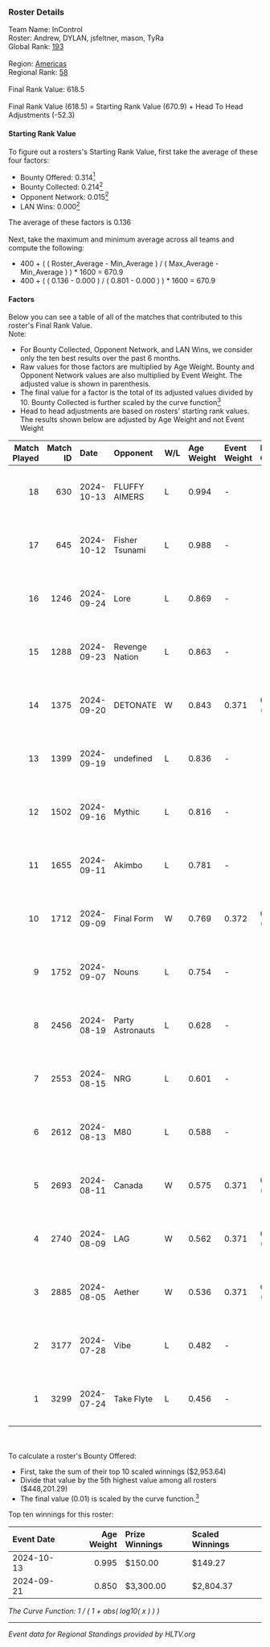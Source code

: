 ### Roster Details<br />
Team Name: InControl<br />
Roster: Andrew, DYLAN, jsfeltner, mason, TyRa<br />
Global Rank: [193](../../standings_global_2024_11_13.md)<br />
<br />
Region: [Americas]( ../../standings_americas_2024_11_13.md)<br />
Regional Rank: [58]( ../../standings_americas_2024_11_13.md)<br />
<br />
Final Rank Value:  618.5<br />
<br />
Final Rank Value (618.5) = Starting Rank Value (670.9) + Head To Head Adjustments (-52.3)<br />

#### Starting Rank Value<br />
To figure out a rosters's Starting Rank Value, first take the average of these four factors:<br />
- Bounty Offered: 0.314[<sup>1</sup>](#table2)
- Bounty Collected: 0.214[<sup>2</sup>](#table1)
- Opponent Network: 0.015[<sup>2</sup>](#table1)
- LAN Wins: 0.000[<sup>2</sup>](#table1)

The average of these factors is 0.136<br />
<br />
Next, take the maximum and minimum average across all teams and compute the following:<br />
- 400 + ( ( Roster_Average - Min_Average ) / ( Max_Average - Min_Average ) ) * 1600 = 670.9
- 400 + ( ( 0.136 - 0.000 ) / ( 0.801 - 0.000 ) ) * 1600 = 670.9


#### Factors<br />
Below you can see a table of all of the matches that contributed to this roster's Final Rank Value.<br />
Note:<br />

- For Bounty Collected, Opponent Network, and LAN Wins, we consider only the ten best results over the past 6 months.
- Raw values for those factors are multiplied by Age Weight. Bounty and Opponent Network values are also multiplied by Event Weight. The adjusted value is shown in parenthesis.
- The final value for a factor is the total of its adjusted values divided by 10. Bounty Collected is further scaled by the curve function[<sup>3</sup>](#curveFunction)
- Head to head adjustments are based on rosters' starting rank values. The results shown below are adjusted by Age Weight and not Event Weight
<span id="table1"></span><br />


| Match Played | Match ID | Date       | Opponent         | W/L | Age Weight | Event Weight | Bounty Collected | Opponent Network | LAN Wins  | H2H Adj. | Roster                                |
| -: | -: | :- | :- | :- | :- | :- | :- | :- | :- | -: | :- |
|           18 |      630 | 2024-10-13 | FLUFFY AIMERS    | L   | 0.994      | -            | -                | -                | -         |    -6.31 | Andrew, DYLAN, jsfeltner, mason, TyRa |
|           17 |      645 | 2024-10-12 | Fisher Tsunami   | L   | 0.988      | -            | -                | -                | -         |    -6.08 | Andrew, DYLAN, jsfeltner, mason, TyRa |
|           16 |     1246 | 2024-09-24 | Lore             | L   | 0.869      | -            | -                | -                | -         |   -17.87 | AJ2k, FIEND, jsfeltner, mason, TyRa   |
|           15 |     1288 | 2024-09-23 | Revenge Nation   | L   | 0.863      | -            | -                | -                | -         |   -11.55 | DYLAN, FIEND, jsfeltner, mason, TyRa  |
|           14 |     1375 | 2024-09-20 | DETONATE         | W   | 0.843      | 0.371        | 0.000 (0.000)    | 0.090 (0.028)    | 0 (0.000) |     8.41 | DYLAN, FIEND, jsfeltner, mason, TyRa  |
|           13 |     1399 | 2024-09-19 | undefined        | L   | 0.836      | -            | -                | -                | -         |    -9.01 | DYLAN, FIEND, jsfeltner, mason, TyRa  |
|           12 |     1502 | 2024-09-16 | Mythic           | L   | 0.816      | -            | -                | -                | -         |   -11.49 | DYLAN, FIEND, jsfeltner, mason, TyRa  |
|           11 |     1655 | 2024-09-11 | Akimbo           | L   | 0.781      | -            | -                | -                | -         |    -9.11 | DYLAN, FIEND, jsfeltner, mason, TyRa  |
|           10 |     1712 | 2024-09-09 | Final Form       | W   | 0.769      | 0.372        | 0.003 (0.001)    | 0.107 (0.031)    | 0 (0.000) |    11.34 | DYLAN, FIEND, jsfeltner, mason, TyRa  |
|            9 |     1752 | 2024-09-07 | Nouns            | L   | 0.754      | -            | -                | -                | -         |    -2.45 | Beast, jsfeltner, mason, Pugg, TyRa   |
|            8 |     2456 | 2024-08-19 | Party Astronauts | L   | 0.628      | -            | -                | -                | -         |    -3.92 | DYLAN, FIEND, jsfeltner, mason, TyRa  |
|            7 |     2553 | 2024-08-15 | NRG              | L   | 0.601      | -            | -                | -                | -         |    -2.77 | DYLAN, FIEND, jsfeltner, mason, TyRa  |
|            6 |     2612 | 2024-08-13 | M80              | L   | 0.588      | -            | -                | -                | -         |    -0.38 | DYLAN, FIEND, jsfeltner, mason, TyRa  |
|            5 |     2693 | 2024-08-11 | Canada           | W   | 0.575      | 0.371        | 0.003 (0.001)    | 0.115 (0.024)    | 0 (0.000) |     9.37 | DYLAN, FIEND, jsfeltner, mason, TyRa  |
|            4 |     2740 | 2024-08-09 | LAG              | W   | 0.562      | 0.371        | 0.003 (0.001)    | 0.220 (0.046)    | 0 (0.000) |    10.73 | DYLAN, FIEND, jsfeltner, mason, TyRa  |
|            3 |     2885 | 2024-08-05 | Aether           | W   | 0.536      | 0.371        | 0.000 (0.000)    | 0.090 (0.018)    | 0 (0.000) |     4.71 | DYLAN, FIEND, jsfeltner, mason, TyRa  |
|            2 |     3177 | 2024-07-28 | Vibe             | L   | 0.482      | -            | -                | -                | -         |   -10.92 | DYLAN, FIEND, jsfeltner, mason, TyRa  |
|            1 |     3299 | 2024-07-24 | Take Flyte       | L   | 0.456      | -            | -                | -                | -         |    -5.01 | DYLAN, FIEND, jsfeltner, mason, TyRa  |

<br />
<span id="table2"></span><br />
To calculate a roster's Bounty Offered:<br />

- First, take the sum of their top 10 scaled winnings ($2,953.64)
- Divide that value by the 5th highest value among all rosters ($448,201.29)
- The final value (0.01) is scaled by the curve function.[<sup>3</sup>](#curveFunction)

Top ten winnings for this roster:<br />

| Event Date | Age Weight | Prize Winnings | Scaled Winnings |
| :- | -: | :- | :- |
| 2024-10-13 |      0.995 | $150.00        | $149.27         |
| 2024-09-21 |      0.850 | $3,300.00      | $2,804.37       |


<span id="curveFunction"></span>_The Curve Function: 1 / ( 1 + abs( log10( x ) ) )_<br />

---
_Event data for Regional Standings provided by HLTV.org_<br />
